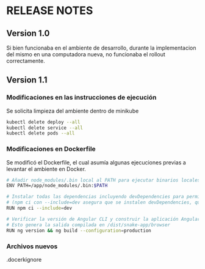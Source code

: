 # RELEASE NOTES

## Version 1.0

Si bien funcionaba en el ambiente de desarrollo, durante la implementacion del mismo en una computadora nueva, no funcionaba el rollout correctamente.

## Version 1.1

### Modificaciones en las instrucciones de ejecución

Se solicita limpieza del ambiente dentro de minikube

```bash
kubectl delete deploy --all
kubectl delete service --all
kubectl delete pods --all
```

### Modificaciones en Dockerfile

Se modificó el Dockerfile, el cual asumía algunas ejecuciones previas a levantar el ambiente en Docker.

```bash
# Añadir node_modules/.bin local al PATH para ejecutar binarios locales como Angular CLI fácilmente
ENV PATH=/app/node_modules/.bin:$PATH
```

```bash
# Instalar todas las dependencias incluyendo devDependencies para permitir la compilación de Angular
# (npm ci con --include=dev asegura que se instalen devDependencies, que son necesarias para las herramientas de construcción)
RUN npm ci --include=dev
```

```bash
# Verificar la versión de Angular CLI y construir la aplicación Angular en modo producción
# Esto genera la salida compilada en /dist/snake-app/browser
RUN ng version && ng build --configuration=production
```

### Archivos nuevos

.docerkignore
